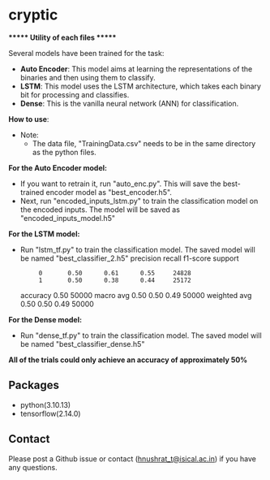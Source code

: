 # cryptic

**\*\*\*\*\* Utility of each files \*\*\*\*\***

Several models have been trained for the task:
- **Auto Encoder**: This model aims at learning the representations of the binaries and then using them to classify.
- **LSTM**: This model uses the LSTM architecture, which takes each binary bit for processing and classifies.
- **Dense**: This is the vanilla neural network (ANN) for classification.



**How to use**: 
- Note:
  - The data file, "TrainingData.csv" needs to be in the same directory as the python files.


**For the Auto Encoder model:**
- If you want to retrain it, run "auto_enc.py". This will save the best-trained encoder model as "best_encoder.h5".
- Next, run "encoded_inputs_lstm.py" to train the classification model on the encoded inputs. The model will be saved as "encoded_inputs_model.h5"

**For the LSTM model:**
- Run "lstm_tf.py" to train the classification model. The saved model will be named "best_classifier_2.h5"
                precision    recall  f1-score   support

           0       0.50      0.61      0.55     24828
           1       0.50      0.38      0.44     25172

    accuracy                           0.50     50000
   macro avg       0.50      0.50      0.49     50000
weighted avg       0.50      0.50      0.49     50000


**For the Dense model:**
- Run "dense_tf.py" to train the classification model. The saved model will be named "best_classifier_dense.h5"

**All of the trials could only achieve an accuracy of approximately 50%**

## Packages
- python(3.10.13)
- tensorflow(2.14.0)

## Contact
Please post a Github issue or contact (hnushrat_t@isical.ac.in) if you have any questions.
